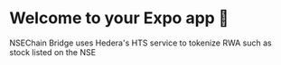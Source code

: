 # Welcome to your Expo app 👋

NSEChain Bridge uses Hedera's HTS service to tokenize RWA such as stock listed on the NSE
